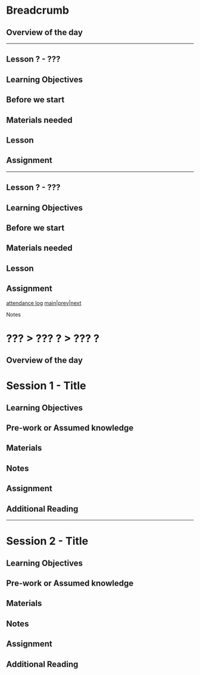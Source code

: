 # Breadcrumb

## Overview of the day

----

## Lesson ? - ???

## Learning Objectives

## Before we start

## Materials needed

## Lesson

## Assignment

----

## Lesson ? - ???

## Learning Objectives

## Before we start

## Materials needed

## Lesson

## Assignment

[attendance log](https://platform.multiverse.io/apprentice/attendance-log/###)
[main](/swe)|[prev](/swe/###/wk#/day#.html)|[next](/swe/###/wk#/day#.html)

Notes

# ??? > ??? ? > ??? ?

## Overview of the day

# Session 1 - Title

## Learning Objectives

## Pre-work or Assumed knowledge

## Materials

## Notes

## Assignment

## Additional Reading

----

# Session 2 - Title

## Learning Objectives

## Pre-work or Assumed knowledge

## Materials

## Notes

## Assignment

## Additional Reading